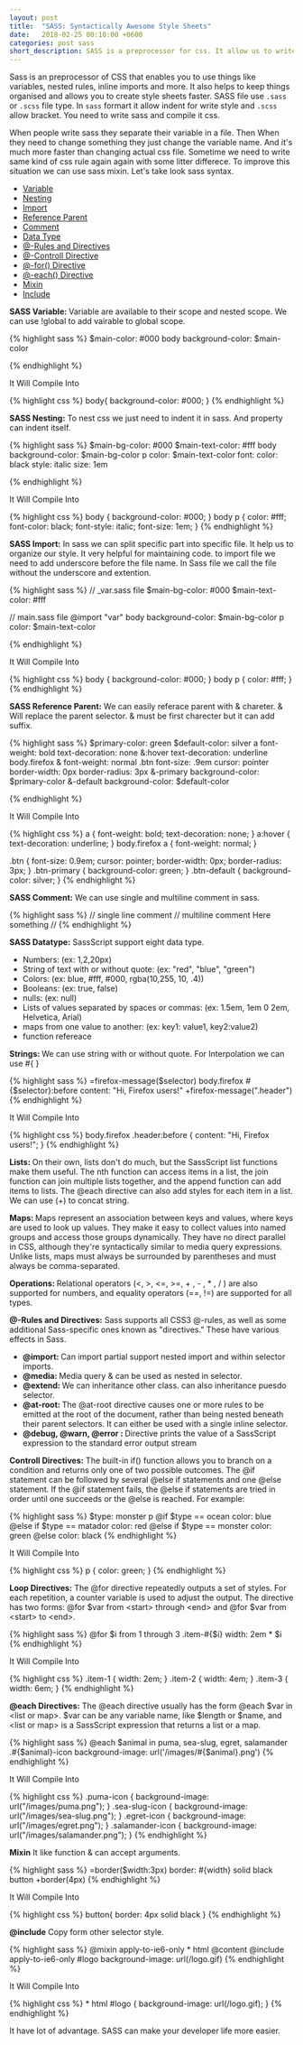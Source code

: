 ```yaml
---
layout: post
title:  "SASS: Syntactically Awesome Style Sheets"
date:   2018-02-25 00:10:00 +0600
categories: post sass
short_description: SASS is a preprocessor for css. It allow us to write css in programetic way. Maintain and manage sass is very easy. We can take many advantages of sass. SASS give us a nice enviroment to quickly finish and  maintian our style. Woking with sass is much more enjoyable rather than css. 
---
```

Sass is an preprocessor of CSS that enables you to use things like variables, nested rules, inline imports and more. It also helps to keep things organised and allows you to create style sheets faster. SASS file use `.sass` or `.scss` file type. In `sass` formart it allow indent for write style and `.scss` allow bracket. You need to write sass and compile it css. 


When people write sass they separate their variable in a file. Then When they need to change something they just change the variable name. And it's much more faster than changing actual css file. Sometime we need to write same kind of css rule again again with some litter differece. To improve this situation we can use sass mixin. Let's take look sass syntax.
<ul>
    <li><a href='#sass_variable'>Variable</a></li>
    <li><a href='#sass_nesting'>Nesting</a></li>
    <li><a href='#sass_import'>Import</a></li>
    <li><a href='#sass_reference_parent'>Reference Parent</a></li>
    <li><a href='#sass_comment'>Comment</a></li>
    <li><a href='#sass_datatype'>Data Type</a></li>
    <li><a href='#sass_at_rules_directive'>@-Rules and Directives</a></li>
    <li><a href='#sass_controll_directive'>@-Controll Directive</a></li>
    <li><a href='#sass_for_loop_directive'>@-for() Directive</a></li>
    <li><a href='#sass_each_loop_directive'>@-each() Directive</a></li>
    <li><a href='#mixin'>Mixin</a></li>
    <li><a href='#sass_include'>Include</a></li>
</ul>

<p id="sass_variable" class='m-b-5'><strong>SASS Variable: </strong> Variable are available to their scope and nested scope. We can use <span class='highlighter-rouge'>!global</span> to add vairable to global scope.</p>
{% highlight sass %}
$main-color: #000
body
    background-color: $main-color

{% endhighlight %}
<p class='m-b-5'>It Will Compile Into</p>
{% highlight css %}
body{
    background-color: #000;
}
{% endhighlight %}


<p class='m-t-40 m-b-5' id='sass_nesting'><strong>SASS Nesting:</strong> To nest css we just need to indent it in sass. And property can indent itself.</p>
{% highlight sass %}
$main-bg-color: #000
$main-text-color: #fff
body
    background-color: $main-bg-color
    p 
        color: $main-text-color
        font: 
            color: black
            style: italic
            size: 1em


{% endhighlight %}
<p class='m-b-5'>It Will Compile Into</p>
{% highlight css %}
body {
    background-color: #000; 
}
body p {
    color: #fff; 
    font-color: black;
    font-style: italic;
    font-size: 1em;
}
{% endhighlight %}



<p class='m-t-40 m-b-5' id='sass_import'><strong>SASS Import:</strong> In sass we can split specific part into specific file. It help us to organize our style. It very helpful for maintaining code. to import file we need to add underscore before the file name. In Sass file we call the file without the underscore and extention.</p>
{% highlight sass %}
// _var.sass file 
$main-bg-color: #000
$main-text-color: #fff

// main.sass file
@import "var"
body
    background-color: $main-bg-color
    p 
        color: $main-text-color


{% endhighlight %}
<p class='m-b-5'>It Will Compile Into</p>
{% highlight css %}
body {
    background-color: #000; 
}
body p {
    color: #fff; 
}
{% endhighlight %}




<p class='m-t-40 m-b-5' id='sass_reference_parent'><strong>SASS Reference Parent:</strong> We can easily referace parent with <span class='highlighter-rouge'>&</span> chareter. <span class='highlighter-rouge'>&</span> Will replace the parent selector. <span class='highlighter-rouge'>&</span> must be first charecter but it can add suffix.</p>
{% highlight sass %}
$primary-color: green
$default-color: silver
a
  font-weight: bold
  text-decoration: none
  &:hover
    text-decoration: underline
  body.firefox &
    font-weight: normal
.btn
    font-size: .9em 
    cursor: pointer
    border-width: 0px
    border-radius: 3px
    &-primary
        background-color: $primary-color
    &-default
        background-color: $default-color

{% endhighlight %}
<p class='m-b-5'>It Will Compile Into</p>
{% highlight css %}
a {
  font-weight: bold;
  text-decoration: none; 
}
a:hover {
    text-decoration: underline; 
}
body.firefox a {
    font-weight: normal; 
}

.btn {
  font-size: 0.9em;
  cursor: pointer;
  border-width: 0px;
  border-radius: 3px; 
}
.btn-primary {
    background-color: green; 
}
.btn-default {
    background-color: silver; 
}
{% endhighlight %}


<p class='m-t-40 m-b-5' id='sass_comment'><strong>SASS Comment:</strong> We can use single and multiline comment in sass.</p>
{% highlight sass %}
    // single line comment 
    //
        multiline comment 
        Here something 
    //
{% endhighlight %}

<p class='m-t-40 m-b-5' id='sass_datatype'><strong>SASS Datatype:</strong> SassScript support eight data type.</p>
<ul>
    <li>Numbers: <span class='highlighter-rouge'>(ex: 1,2,20px)</span></li>
    <li>String of text with or without quote: <span class='highlighter-rouge'>(ex: "red", "blue", "green")</span></li>
    <li>Colors: <span class='highlighter-rouge'>(ex: blue, #fff, #000, rgba(10,255, 10, .4))</span></li>
    <li>Booleans: <span class='highlighter-rouge'>(ex: true, false)</span></li>
    <li>nulls: <span class='highlighter-rouge'>(ex: null)</span></li>
    <li>Lists of values separated by spaces or commas: <span class='highlighter-rouge'>(ex: 1.5em, 1em 0 2em, Helvetica, Arial)</span></li>
    <li>maps from one value to another: <span class='highlighter-rouge'>(ex: key1: value1, key2:value2)</span></li>
    <li>function refereace</li>
</ul>
<p class='m-b-5'><strong>Strings: </strong> We can use string with or without quote. For Interpolation we can use <span class='highlighter-rouge'>#{ }</span></p>
{% highlight sass %}
    =firefox-message($selector)
        body.firefox #{$selector}:before
            content: "Hi, Firefox users!"
    +firefox-message(".header")
{% endhighlight %}
<p class='m-b-5'>It Will Compile Into</p>
{% highlight css %}
body.firefox .header:before {
  content: "Hi, Firefox users!"; 
}
{% endhighlight %}

<p class='m-b-5'><strong>Lists: </strong>On their own, lists don't do much, but the SassScript list functions make them useful. The nth function can access items in a list, the join function can join multiple lists together, and the append function can add items to lists. The @each directive can also add styles for each item in a list. We can use (+) to concat string. </p>

<p class='m-b-5'><strong>Maps: </strong>Maps represent an association between keys and values, where keys are used to look up values. They make it easy to collect values into named groups and access those groups dynamically. They have no direct parallel in CSS, although they're syntactically similar to media query expressions. Unlike lists, maps must always be surrounded by parentheses and must always be comma-separated.</p>

<p class='m-b-5'><strong>Operations: </strong>Relational operators (<, >, <=, >=, + , - , * , / ) are also supported for numbers, and equality operators (==, !=) are supported for all types.</p>


<p class='m-b-5' id='sass_at_rules_directive'><strong>@-Rules and Directives:</strong> Sass supports all CSS3 @-rules, as well as some additional Sass-specific ones known as "directives." These have various effects in Sass.</p>
<ul>
    <li><strong>@import: </strong> Can import partial support nested import and within selector imports.</li>
    <li><strong>@media: </strong> Media query & can be used as nested in selector.</li>
    <li><strong>@extend: </strong> We can inheritance other class. can also inheritance puesdo selector.</li>
    <li><strong>@at-root: </strong> The @at-root directive causes one or more rules to be emitted at the root of the document, rather than being nested beneath their parent selectors. It can either be used with a single inline selector.</li>
    <li><strong>@debug, @warn, @error : </strong> Directive prints the value of a SassScript expression to the standard error output stream</li>
</ul>


<p class='m-t-40 m-b-5' id='sass_controll_directive'><strong>Controll Directives:</strong> The built-in if() function allows you to branch on a condition and returns only one of two possible outcomes. The @if statement can be followed by several @else if statements and one @else statement. If the @if statement fails, the @else if statements are tried in order until one succeeds or the @else is reached. For example:</p>
{% highlight sass %}
$type: monster
p
  @if $type == ocean
    color: blue
  @else if $type == matador
    color: red
  @else if $type == monster
    color: green
  @else
    color: black
{% endhighlight %}
<p class='m-b-5'>It Will Compile Into</p>
{% highlight css %}
p {
  color: green; 
}
{% endhighlight %}

<p class='m-t-40 m-b-5' id='sass_for_loop_directive'><strong>Loop Directives:</strong> The @for directive repeatedly outputs a set of styles. For each repetition, a counter variable is used to adjust the output. The directive has two forms: @for $var from &lt;start&gt; through &lt;end&gt; and @for $var from &lt;start&gt; to &lt;end&gt;. </p>
{% highlight sass %}
@for $i from 1 through 3
  .item-#{$i}
    width: 2em * $i
{% endhighlight %}
<p class='m-b-5'>It Will Compile Into</p>
{% highlight css %}
.item-1 {
  width: 2em; 
}
.item-2 {
  width: 4em; 
}
.item-3 {
  width: 6em; 
}
{% endhighlight %}

<p class='m-t-40 m-b-5' id='sass_each_loop_directive'><strong>@each Directives:</strong> The @each directive usually has the form @each $var in &lt;list or map&gt;. $var can be any variable name, like $length or $name, and &lt;list or map&gt; is a SassScript expression that returns a list or a map.</p>
{% highlight sass %}
@each $animal in puma, sea-slug, egret, salamander
  .#{$animal}-icon
    background-image: url('/images/#{$animal}.png')
{% endhighlight %}
<p class='m-b-5'>It Will Compile Into</p>
{% highlight css %}
.puma-icon {
  background-image: url("/images/puma.png"); 
}
.sea-slug-icon {
  background-image: url("/images/sea-slug.png"); 
}
.egret-icon {
  background-image: url("/images/egret.png"); 
}
.salamander-icon {
  background-image: url("/images/salamander.png"); 
}
{% endhighlight %}


<p class='m-t-40 m-b-5' id='mixin'><strong>Mixin</strong> It like function & can accept arguments.</p>
{% highlight sass %}
=border($width:3px)
    border: #{width} solid black 
button
    +border(4px)
{% endhighlight %}
<p class='m-b-5'>It Will Compile Into</p>
{% highlight css %}
button{
    border: 4px solid black
}
{% endhighlight %}

<p class='m-t-40 m-b-5' id='sass_include'><strong>@include</strong> Copy form other selector style.</p>
{% highlight sass %}
@mixin apply-to-ie6-only
  * html
    @content
@include apply-to-ie6-only
  #logo
    background-image: url(/logo.gif)
{% endhighlight %}
<p class='m-b-5'>It Will Compile Into</p>
{% highlight css %}
* html #logo {
  background-image: url(/logo.gif);
}
{% endhighlight %}

<p class="m-t-10 m-b-10">It have lot of advantage. SASS can make your developer life more easier.</p>
